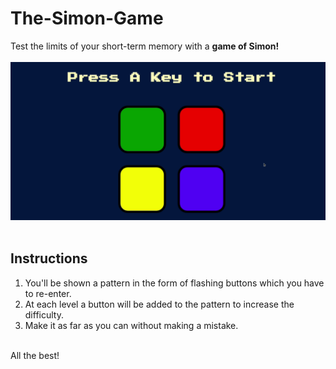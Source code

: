 # The-Simon-Game
Test the limits of your short-term memory with a **game of Simon!**
<br>
<br>
![](gifs/GameplayPreview.gif)
<br>
<br>
## Instructions
1. You'll be shown a pattern in the form of flashing buttons which you have to re-enter.
2. At each level a button will be added to the pattern to increase the difficulty.
3. Make it as far as you can without making a mistake.
<br>
All the best!
